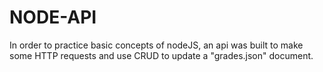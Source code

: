 # NODE-API

In order to practice basic concepts of nodeJS, an api was built to make some HTTP requests and use CRUD to update a "grades.json" document.
